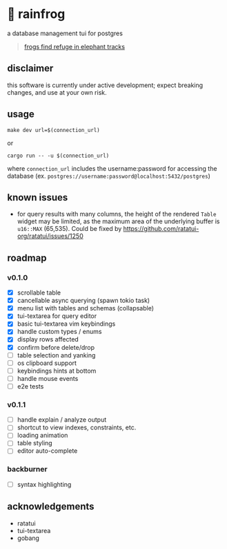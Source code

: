 # 🐸 rainfrog
a database management tui for postgres

> [frogs find refuge in elephant tracks](https://www.sciencedaily.com/releases/2019/06/190604131157.htm) 

## disclaimer
this software is currently under active development; expect breaking changes, and use at your own risk.

## usage
`make dev url=$(connection_url)`

or

`cargo run -- -u $(connection_url)`

where `connection_url` includes the username:password for accessing the database (ex. `postgres://username:password@localhost:5432/postgres`)

## known issues
- for query results with many columns, the height of the rendered `Table` widget may be limited, as the maximum area of the underlying buffer is `u16::MAX` (65,535). Could be fixed by https://github.com/ratatui-org/ratatui/issues/1250

## roadmap
### v0.1.0
- [x] scrollable table 
- [x] cancellable async querying (spawn tokio task)
- [x] menu list with tables and schemas (collapsable)
- [x] tui-textarea for query editor
- [x] basic tui-textarea vim keybindings
- [x] handle custom types / enums
- [x] display rows affected
- [x] confirm before delete/drop
- [ ] table selection and yanking
- [ ] os clipboard support
- [ ] keybindings hints at bottom
- [ ] handle mouse events
- [ ] e2e tests
### v0.1.1
- [ ] handle explain / analyze output
- [ ] shortcut to view indexes, constraints, etc.
- [ ] loading animation
- [ ] table styling
- [ ] editor auto-complete
### backburner 
- [ ] syntax highlighting

## acknowledgements
- ratatui
- tui-textarea
- gobang
